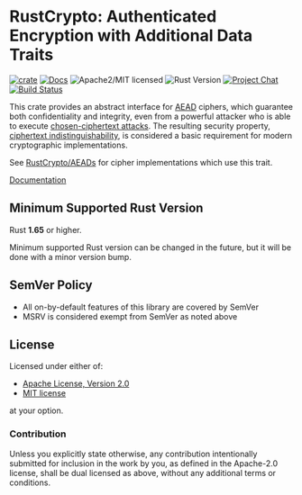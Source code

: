 # RustCrypto: Authenticated Encryption with Additional Data Traits

[![crate][crate-image]][crate-link]
[![Docs][docs-image]][docs-link]
![Apache2/MIT licensed][license-image]
![Rust Version][rustc-image]
[![Project Chat][chat-image]][chat-link]
[![Build Status][build-image]][build-link]

This crate provides an abstract interface for [AEAD] ciphers, which guarantee
both confidentiality and integrity, even from a powerful attacker who is
able to execute [chosen-ciphertext attacks]. The resulting security property,
[ciphertext indistinguishability], is considered a basic requirement for
modern cryptographic implementations.

See [RustCrypto/AEADs] for cipher implementations which use this trait.

[Documentation][docs-link]

## Minimum Supported Rust Version

Rust **1.65** or higher.

Minimum supported Rust version can be changed in the future, but it will be
done with a minor version bump.

## SemVer Policy

- All on-by-default features of this library are covered by SemVer
- MSRV is considered exempt from SemVer as noted above

## License

Licensed under either of:

 * [Apache License, Version 2.0](http://www.apache.org/licenses/LICENSE-2.0)
 * [MIT license](http://opensource.org/licenses/MIT)

at your option.

### Contribution

Unless you explicitly state otherwise, any contribution intentionally submitted
for inclusion in the work by you, as defined in the Apache-2.0 license, shall be
dual licensed as above, without any additional terms or conditions.

[//]: # (badges)

[crate-image]: https://img.shields.io/crates/v/aead.svg
[crate-link]: https://crates.io/crates/aead
[docs-image]: https://docs.rs/aead/badge.svg
[docs-link]: https://docs.rs/aead/
[license-image]: https://img.shields.io/badge/license-Apache2.0/MIT-blue.svg
[rustc-image]: https://img.shields.io/badge/rustc-1.65+-blue.svg
[chat-image]: https://img.shields.io/badge/zulip-join_chat-blue.svg
[chat-link]: https://rustcrypto.zulipchat.com/#narrow/stream/260038-AEADs
[build-image]: https://github.com/RustCrypto/traits/workflows/aead/badge.svg?branch=master&event=push
[build-link]: https://github.com/RustCrypto/traits/actions?query=workflow%3Aaead

[//]: # (general links)

[AEAD]: https://en.wikipedia.org/wiki/Authenticated_encryption
[chosen-ciphertext attacks]: https://en.wikipedia.org/wiki/Chosen-ciphertext_attack
[ciphertext indistinguishability]: https://en.wikipedia.org/wiki/Ciphertext_indistinguishability
[RustCrypto/AEADs]: https://github.com/RustCrypto/AEADs

